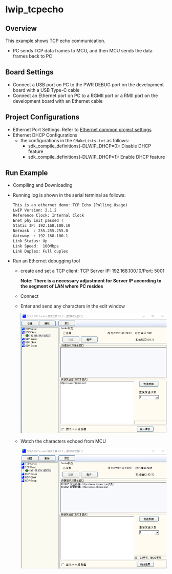 # lwip_tcpecho

## Overview

This  example shows TCP echo communication.

- PC sends TCP data frames to MCU,  and then MCU sends the data frames back to PC

## Board Settings

- Connect a USB port on PC to the PWR DEBUG port on the development board with a USB Type-C cable
- Connect an Ethernet port on PC to a RGMII port or a RMII port on the development board with an Ethernet cable

## Project Configurations

- Ethernet Port Settings: Refer to [Ethernet common project settings](../doc/Ethernet_Common_Project_Settings_en.md)
- Ethernet DHCP Configurations
    - the configurations in the `CMakeLists.txt` as follows:
      - sdk_compile_definitions(-DLWIP_DHCP=0): Disable DHCP feature
      - sdk_compile_definitions(-DLWIP_DHCP=1): Enable DHCP feature


## Run Example

- Compiling and Downloading
- Running log is shown in the serial terminal as follows:

     ```console
     This is an ethernet demo: TCP Echo (Polling Usage)
     LwIP Version: 2.1.2
     Reference Clock: Internal Clock
     Enet phy init passed !
     Static IP: 192.168.100.10
     Netmask  : 255.255.255.0
     Gateway  : 192.168.100.1
     Link Status: Up
     Link Speed:  100Mbps
     Link Duplex: Full duplex
     ```

- Run an Ethernet debugging tool

  - create and set a TCP client:  TCP Server IP: 192.168.100.10/Port: 5001

    **Note: There is a necessary adjustment for Server IP according to the segment of  LAN where PC resides**

  - Connect

  - Enter and send any characters in the edit window

    ![](../doc/lwip_tcpecho_1.png)

  - Watch the characters echoed from MCU

    ![](../doc/lwip_tcpecho_2.png)
